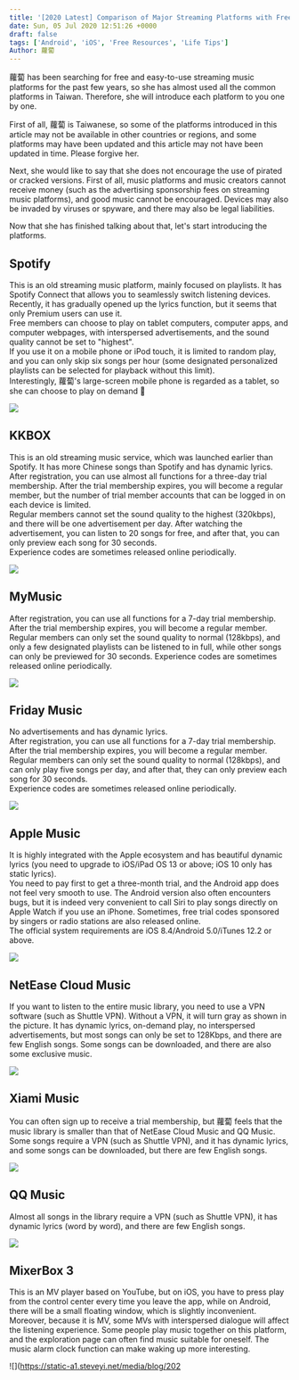 ```yaml
---
title: '[2020 Latest] Comparison of Major Streaming Platforms with Free Membership'
date: Sun, 05 Jul 2020 12:51:26 +0000
draft: false
tags: ['Android', 'iOS', 'Free Resources', 'Life Tips']
Author: 蘿蔔
---
```


蘿蔔 has been searching for free and easy-to-use streaming music platforms for the past few years, so she has almost used all the common platforms in Taiwan. Therefore, she will introduce each platform to you one by one.

First of all, 蘿蔔 is Taiwanese, so some of the platforms introduced in this article may not be available in other countries or regions, and some platforms may have been updated and this article may not have been updated in time. Please forgive her.

Next, she would like to say that she does not encourage the use of pirated or cracked versions. First of all, music platforms and music creators cannot receive money (such as the advertising sponsorship fees on streaming music platforms), and good music cannot be encouraged. Devices may also be invaded by viruses or spyware, and there may also be legal liabilities.

Now that she has finished talking about that, let's start introducing the platforms.

Spotify
-------

This is an old streaming music platform, mainly focused on playlists. It has Spotify Connect that allows you to seamlessly switch listening devices. Recently, it has gradually opened up the lyrics function, but it seems that only Premium users can use it.  
Free members can choose to play on tablet computers, computer apps, and computer webpages, with interspersed advertisements, and the sound quality cannot be set to "highest".  
If you use it on a mobile phone or iPod touch, it is limited to random play, and you can only skip six songs per hour (some designated personalized playlists can be selected for playback without this limit).  
Interestingly, 蘿蔔's large-screen mobile phone is regarded as a tablet, so she can choose to play on demand 🤣

![](https://static-a1.steveyi.net/media/blog/2020070809182757.png)

KKBOX
-----

This is an old streaming music service, which was launched earlier than Spotify. It has more Chinese songs than Spotify and has dynamic lyrics.  
After registration, you can use almost all functions for a three-day trial membership. After the trial membership expires, you will become a regular member, but the number of trial member accounts that can be logged in on each device is limited.  
Regular members cannot set the sound quality to the highest (320kbps), and there will be one advertisement per day. After watching the advertisement, you can listen to 20 songs for free, and after that, you can only preview each song for 30 seconds.  
Experience codes are sometimes released online periodically.

![](https://static-a1.steveyi.net/media/blog/2020070504425055.jpg)

MyMusic
-------

After registration, you can use all functions for a 7-day trial membership. After the trial membership expires, you will become a regular member.  
Regular members can only set the sound quality to normal (128kbps), and only a few designated playlists can be listened to in full, while other songs can only be previewed for 30 seconds. Experience codes are sometimes released online periodically.

![](https://static-a1.steveyi.net/media/blog/2020070504433779.jpg)

Friday Music
---------

No advertisements and has dynamic lyrics.  
After registration, you can use all functions for a 7-day trial membership. After the trial membership expires, you will become a regular member.  
Regular members can only set the sound quality to normal (128kbps), and can only play five songs per day, and after that, they can only preview each song for 30 seconds.  
Experience codes are sometimes released online periodically.

![](https://static-a1.steveyi.net/media/blog/2020070505410044.jpeg)

Apple Music
-----------

It is highly integrated with the Apple ecosystem and has beautiful dynamic lyrics (you need to upgrade to iOS/iPad OS 13 or above; iOS 10 only has static lyrics).  
You need to pay first to get a three-month trial, and the Android app does not feel very smooth to use. The Android version also often encounters bugs, but it is indeed very convenient to call Siri to play songs directly on Apple Watch if you use an iPhone. Sometimes, free trial codes sponsored by singers or radio stations are also released online.  
The official system requirements are iOS 8.4/Android 5.0/iTunes 12.2 or above.

![](https://static-a1.steveyi.net/media/blog/2020072711523343.png)

NetEase Cloud Music
-----

If you want to listen to the entire music library, you need to use a VPN software (such as Shuttle VPN). Without a VPN, it will turn gray as shown in the picture. It has dynamic lyrics, on-demand play, no interspersed advertisements, but most songs can only be set to 128Kbps, and there are few English songs. Some songs can be downloaded, and there are also some exclusive music.  

![](https://static-a1.steveyi.net/media/blog/2020070504432158.jpg)

Xiami Music
----

You can often sign up to receive a trial membership, but 蘿蔔 feels that the music library is smaller than that of NetEase Cloud Music and QQ Music. Some songs require a VPN (such as Shuttle VPN), and it has dynamic lyrics, and some songs can be downloaded, but there are few English songs.

![](https://static-a1.steveyi.net/media/blog/2020070512114857.png)

QQ Music
----

Almost all songs in the library require a VPN (such as Shuttle VPN), it has dynamic lyrics (word by word), and there are few English songs.

![](https://static-a1.steveyi.net/media/blog/2020070512124991.png)

MixerBox 3
----------

This is an MV player based on YouTube, but on iOS, you have to press play from the control center every time you leave the app, while on Android, there will be a small floating window, which is slightly inconvenient. Moreover, because it is MV, some MVs with interspersed dialogue will affect the listening experience. Some people play music together on this platform, and the exploration page can often find music suitable for oneself. The music alarm clock function can make waking up more interesting.

![](https://static-a1.steveyi.net/media/blog/202